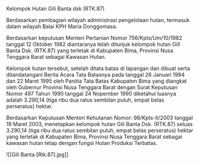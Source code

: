 Kelompok Hutan Gili Banta dsk (RTK.87)

Berdasarkan pembagian wilayah administrasi pengelolaan hutan, termasuk dalam wilayah Balai KPH Maria Donggomasa.

Berdasarkan keputusan Menteri Pertanian Nomor 756/Kpts/Um/10/1982 tanggal 12 Oktober 1982 diantaranya telah ditunjuk kelompok hutan Gill Banta Dsk. (RTK.87) yang terletak di Kabupaten Bima, Provinsi Nusa Tenggara Barat sebagai Kawasan Hutan.

Kelompok hutan tersebut, setelah ditata batas di lapangan dan dibuat serta ditandatangani Berita Acara Tata Batasnya pada tanggal 26 Januari 1994 dan 22 Maret 1995 oleh Panitia Tata Batas Kabupaten Bima yang diangkat oleh Gubernur Provinsi Nusa Tenggara Barat dengan Surat Keputusan Nomor 497 Tahun 1990 tanggal 24 Nopember 1990 diketahui luasnya adalah 3.290,14 (tiga ribu dua ratus sembilan puluh, empat belas perseratus) hektar.

Berdasarkan Keputusan Menteri Kehutanan Nomor: 98/Kpts-II/2003 tanggal 19 Maret 2003, menetapkan kelompok hutan Gili Banta Dsk. (RTK.87) seluas 3.290,14 (tiga ribu dua ratus sembilan puluh, empat belas perseratus) hektar yang terletak di Kabupaten Bima, Provinsi Nusa Tenggara Barat sebagai kawasan hutan tetap dengan fungsi Hutan Produksi Terbatas.

![[Gili Banta [Rtk.87].jpg]]
